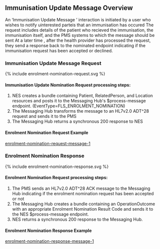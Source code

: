 
## Immunisation Update Message Overview

An ‘Immunisation Update Message ’ interaction is initiated by a user who wishes to notify uinterested parteis that an immunisation has occured
The request includes details of the patient who recieved the immunisation, the immunisation itself,  and the PMS  systems to which the message should be sent
At a later time , after the health provider has processed the request, they send a response back to the nominated endpoint indicating if the immunisation request has been accepted or declined.

### Immunisation Update Message Request



<div>
{% include enrolment-nomination-request.svg %}
</div>



####  Immunisation Update Nomination Request processing steps:

1. NES  creates a bundle containing Patient, RelatedPerson, and Location resources and posts it to the  Messaging Hub's $process-message endpoint. (EventType=FLS_ENROLMENT_NOMINATION)
2. The Messaging Hub transforms the message to an HL7v2.0  ADT^28 request and sends it to the PMS
3. The Messaging Hub returns a synchronous 200 response to NES

####  Enrolment Nomination Request Example
[enrolment-nomination-request-message-1](Bundle-12345.json.html)

### Enrolment Nomination Response


<div>
{% include enrolment-nomination-response.svg %}
</div>


####  Enrolment Nomination Request processing steps:
1. The PMS sends an HL7v2.0  ADT^28 ACK message to the Messaging Hub indicating if the enrolment nomination request has been accepted or not
2. The Messaging Hub creates a bundle containing an OperationOutcome with an appropriate Enrolment Nomination Result Code and sends it to the NES $process-message endpoint.
3. NES returns a synchronous 200 response to the Messaging Hub.

####  Enrolment Nomination Response Example
[enrolment-nomination-response-message-1](Bundle-34567.json.html)